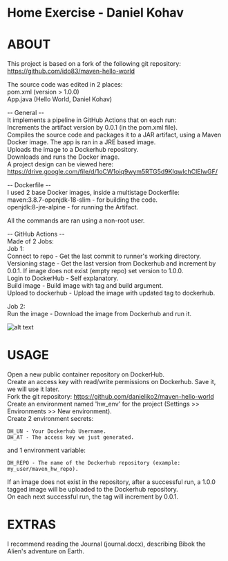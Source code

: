 # Home Exercise - Daniel Kohav

# ABOUT
This project is based on a fork of the following git repository:  
https://github.com/ido83/maven-hello-world  
  
The source code was edited in 2 places:  
pom.xml (version > 1.0.0)  
App.java (Hello World, Daniel Kohav)  
  
-- General --  
It implements a pipeline in GitHub Actions that on each run:  
Increments the artifact version by 0.0.1 (in the pom.xml file).  
Compiles the source code and packages it to a JAR artifact, using a Maven Docker image. The app is ran in a JRE based image.  
Uploads the image to a Dockerhub repository.  
Downloads and runs the Docker image.  
A project design can be viewed here:  
https://drive.google.com/file/d/1oCW1oiq9wym5RTG5d9KlqwIchClEIwGF/


-- Dockerfile --  
I used 2 base Docker images, inside a multistage Dockerfile:  
maven:3.8.7-openjdk-18-slim - for building the code.  
openjdk:8-jre-alpine - for running the Artifact.  
  
All the commands are ran using a non-root user.  
  
  
-- GitHub Actions --  
Made of 2 Jobs:  
Job 1:  
Connect to repo - Get the last commit to runner's working directory.  
Versioning stage - Get the last version from Dockerhub and increment by 0.0.1. If image does not exist (empty repo) set version to 1.0.0.  
Login to DockerHub - Self explanatory.  
Build image - Build image with tag and build argument.  
Upload to dockerhub - Upload the image with updated tag to dockerhub.  

Job 2:  
Run the image - Download the image from Dockerhub and run it.
  
  
![alt text](https://lh3.googleusercontent.com/drive-viewer/AFGJ81r-oeKXatnduVP3_oRbkd9WlJT3a7CWMGyWZuED_o-GfNWRqBMZBY_SGJmrzN4SELYVo7cHgh6FNf_5q5jjkF3cspEKug=s1600)
  
  
# USAGE  
Open a new public container repository on DockerHub.  
Create an access key with read/write permissions on Dockerhub. Save it, we will use it later.  
Fork the git repository: https://github.com/danieliko2/maven-hello-world  
Create an environment named 'hw_env' for the project (Settings >> Environments >> New environment).  
Create 2 environment secrets:
```
DH_UN - Your Dockerhub Username.  
DH_AT - The access key we just generated.  
```
and 1 environment variable:  
```
DH_REPO - The name of the Dockerhub repository (example: my_user/maven_hw_repo).  
```

If an image does not exist in the repository, after a successful run, a 1.0.0 tagged image will be uploaded to the Dockerhub repository.  
On  each next successful run, the tag will increment by 0.0.1.  
  
# EXTRAS  
I recommend reading the Journal (journal.docx), describing Bibok the Alien's adventure on Earth.  